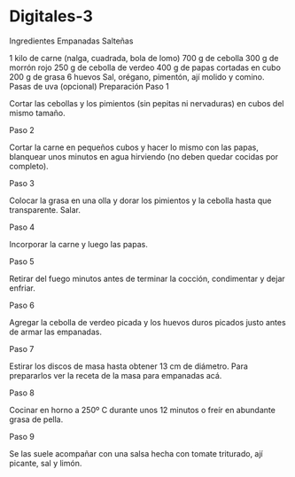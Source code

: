 # Digitales-3
Ingredientes Empanadas Salteñas

1 kilo de carne (nalga, cuadrada, bola de lomo)
700 g de cebolla
300 g de morrón rojo
250 g de cebolla de verdeo
400 g de papas cortadas en cubo
200 g de grasa
6 huevos
Sal, orégano, pimentón, ají molido y comino.
Pasas de uva (opcional)
Preparación
Paso 1

Cortar las cebollas y los pimientos (sin pepitas ni nervaduras) en cubos del mismo tamaño.

Paso 2

Cortar la carne en pequeños cubos y hacer lo mismo con las papas, blanquear unos minutos en agua hirviendo (no deben quedar cocidas por completo).

Paso 3

Colocar la grasa en una olla y dorar los pimientos y la cebolla hasta que transparente. Salar.

Paso 4

Incorporar la carne y luego las papas.

Paso 5

Retirar del fuego minutos antes de terminar la cocción, condimentar y dejar enfriar.

Paso 6

Agregar la cebolla de verdeo picada y los huevos duros picados justo antes de armar las empanadas.

Paso 7

Estirar los discos de masa hasta obtener 13 cm de diámetro. Para prepararlos ver la receta de la masa para empanadas acá. 

Paso 8

Cocinar en horno a 250º C durante unos 12 minutos o freír en abundante grasa de pella.

Paso 9

Se las suele acompañar con una salsa hecha con tomate triturado, ají picante, sal y limón.
